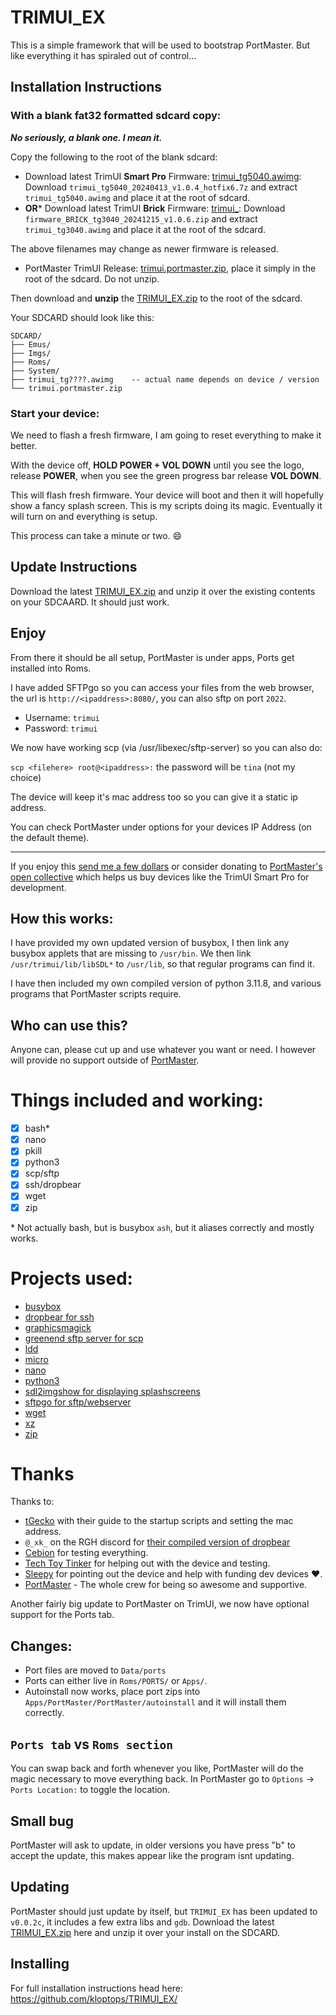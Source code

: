 # TRIMUI_EX

This is a simple framework that will be used to bootstrap PortMaster. But like everything it has spiraled out of control...

## Installation Instructions

### With a blank fat32 formatted sdcard copy:

***No seriously, a blank one. I mean it.***

Copy the following to the root of the blank sdcard:

- Download latest TrimUI **Smart Pro** Firmware: [trimui_tg5040.awimg](https://github.com/trimui/firmware_smartpro/releases/latest/): Download `trimui_tg5040_20240413_v1.0.4_hotfix6.7z` and extract `trimui_tg5040.awimg` and place it at the root of sdcard.
- **OR*** Download latest TrimUI **Brick** Firmware: [trimui_](https://github.com/trimui/firmware_brick/releases/latest/): Download `firmware_BRICK_tg3040_20241215_v1.0.6.zip` and extract `trimui_tg3040.awimg` and place it at the root of the sdcard.

The above filenames may change as newer firmware is released.

- PortMaster TrimUI Release: [trimui.portmaster.zip](https://github.com/PortsMaster/PortMaster-GUI/releases/latest/download/trimui.portmaster.zip), place it simply in the root of the sdcard. Do not unzip.

Then download and **unzip** the [TRIMUI_EX.zip](https://github.com/kloptops/TRIMUI_EX/releases/latest/download/TRIMUI_EX.zip) to the root of the sdcard.

Your SDCARD should look like this:

```
SDCARD/
├── Emus/
├── Imgs/
├── Roms/
├── System/
├── trimui_tg????.awimg    -- actual name depends on device / version
└── trimui.portmaster.zip
```

### Start your device:

We need to flash a fresh firmware, I am going to reset everything to make it better.

With the device off, **HOLD POWER + VOL DOWN** until you see the logo, release **POWER**, when you see the green progress bar release **VOL DOWN**.

This will flash fresh firmware. Your device will boot and then it will hopefully show a fancy splash screen. This is my scripts doing its magic. Eventually it will turn on and everything is setup.

This process can take a minute or two. :smile:

## Update Instructions

Download the latest [TRIMUI_EX.zip](https://github.com/kloptops/TRIMUI_EX/releases/latest/download/TRIMUI_EX.zip) and unzip it over the existing contents on your SDCAARD. It should just work.

## Enjoy

From there it should be all setup, PortMaster is under apps, Ports get installed into Roms.

I have added SFTPgo so you can access your files from the web browser, the url is `http://<ipaddress>:8080/`, you can also sftp on port `2022`.

- Username: `trimui`
- Password: `trimui`

We now have working scp (via /usr/libexec/sftp-server) so you can also do:

`scp <filehere> root@<ipaddress>:` the password will be `tina` (not my choice)

The device will keep it's mac address too so you can give it a static ip address.

You can check PortMaster under options for your devices IP Address (on the default theme).

----

If you enjoy this [send me a few dollars](https://ko-fi.com/kloptops/) or consider donating to [PortMaster's open collective](https://opencollective.com/portmaster/) which helps us buy devices like the TrimUI Smart Pro for development.

## How this works:

I have provided my own updated version of busybox, I then link any busybox applets that are missing to `/usr/bin`. We then link `/usr/trimui/lib/libSDL*` to `/usr/lib`, so that regular programs can find it.

I have then included my own compiled version of python 3.11.8, and various programs that PortMaster scripts require.

## Who can use this?

Anyone can, please cut up and use whatever you want or need. I however will provide no support outside of [PortMaster](https://portmaster.games/).

# Things included and working:

- [x] bash\*
- [x] nano
- [x] pkill
- [x] python3
- [x] scp/sftp
- [x] ssh/dropbear
- [x] wget
- [x] zip

\* Not actually bash, but is busybox `ash`, but it aliases correctly and mostly works.

# Projects used:

- [busybox](https://busybox.net)
- [dropbear for ssh](https://sftpgo.comhttps://matt.ucc.asn.au/dropbear/dropbear.html)
- [graphicsmagick](http://www.graphicsmagick.org)
- [greenend sftp server for scp](https://www.greenend.org.uk/rjk/sftpserver/)
- [ldd](https://github.com/lattera/glibc/blob/master/elf/ldd.bash.in)
- [micro](https://micro-editor.github.io)
- [nano](https://www.nano-editor.org)
- [python3](https://www.python.org)
- [sdl2imgshow for displaying splashscreens](https://github.com/kloptops/sdl2imgshow)
- [sftpgo for sftp/webserver](https://sftpgo.com)
- [wget](https://www.gnu.org/software/wget/)
- [xz](https://github.com/kobolabs/liblzma)
- [zip](https://infozip.sourceforge.net)

# Thanks

Thanks to:

- [tGecko](https://github.com/tGecko/TrimUI-Smart-Pro-resources?tab=readme-ov-file#startup-script) with their guide to the startup scripts and setting the mac address.
- `@_xk_` on the RGH discord for [their compiled version of dropbear](https://discord.com/channels/529983248114122762/1054333456928219167/1174827982406299768)
- [Cebion](https://github.com/cebion) for testing everything.
- [Tech Toy Tinker](https://techtoytinker.com) for helping out with the device and testing.
- [Sleepy](https://www.youtube.com/@S1eepy1) for pointing out the device and help with funding dev devices :heart:.
- [PortMaster](https://discord.gg/SbVcUM4qFp) - The whole crew for being so awesome and supportive.




Another fairly big update to PortMaster on TrimUI, we now have optional support for the Ports tab.

## Changes:

- Port files are moved to `Data/ports`
- Ports can either live in `Roms/PORTS/` or `Apps/`.
- Autoinstall now works, place port zips into `Apps/PortMaster/PortMaster/autoinstall` and it will install them correctly.

## `Ports tab` vs `Roms section`

You can swap back and forth whenever you like, PortMaster will do the magic necessary to move everything back. In PortMaster go to `Options` -> `Ports Location:` to toggle the location.

## Small bug

PortMaster will ask to update, in older versions you have press "b" to accept the update, this makes appear like the program isnt updating.

## Updating

PortMaster should just update by itself, but `TRIMUI_EX` has been updated to `v0.0.2c`, it includes a few extra libs and `gdb`. Download the latest [TRIMUI_EX.zip](https://github.com/kloptops/TRIMUI_EX/releases/latest/download/TRIMUI_EX.zip) here and unzip it over your install on the SDCARD.

## Installing

For full installation instructions head here: https://github.com/kloptops/TRIMUI_EX/
